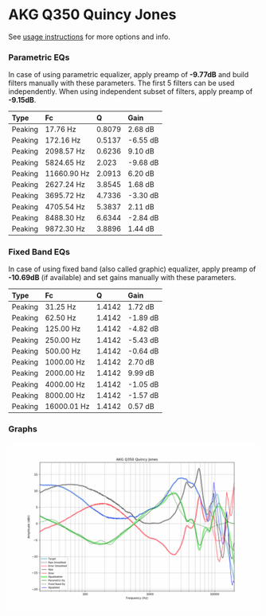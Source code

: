 # AKG Q350 Quincy Jones
See [usage instructions](https://github.com/jaakkopasanen/AutoEq#usage) for more options and info.

### Parametric EQs
In case of using parametric equalizer, apply preamp of **-9.77dB** and build filters manually
with these parameters. The first 5 filters can be used independently.
When using independent subset of filters, apply preamp of **-9.15dB**.

| Type    | Fc          |      Q | Gain     |
|:--------|:------------|:-------|:---------|
| Peaking | 17.76 Hz    | 0.8079 | 2.68 dB  |
| Peaking | 172.16 Hz   | 0.5137 | -6.55 dB |
| Peaking | 2098.57 Hz  | 0.6236 | 9.10 dB  |
| Peaking | 5824.65 Hz  | 2.023  | -9.68 dB |
| Peaking | 11660.90 Hz | 2.0913 | 6.20 dB  |
| Peaking | 2627.24 Hz  | 3.8545 | 1.68 dB  |
| Peaking | 3695.72 Hz  | 4.7336 | -3.30 dB |
| Peaking | 4705.54 Hz  | 5.3837 | 2.11 dB  |
| Peaking | 8488.30 Hz  | 6.6344 | -2.84 dB |
| Peaking | 9872.30 Hz  | 3.8896 | 1.44 dB  |

### Fixed Band EQs
In case of using fixed band (also called graphic) equalizer, apply preamp of **-10.69dB**
(if available) and set gains manually with these parameters.

| Type    | Fc          |      Q | Gain     |
|:--------|:------------|:-------|:---------|
| Peaking | 31.25 Hz    | 1.4142 | 1.72 dB  |
| Peaking | 62.50 Hz    | 1.4142 | -1.89 dB |
| Peaking | 125.00 Hz   | 1.4142 | -4.82 dB |
| Peaking | 250.00 Hz   | 1.4142 | -5.43 dB |
| Peaking | 500.00 Hz   | 1.4142 | -0.64 dB |
| Peaking | 1000.00 Hz  | 1.4142 | 2.70 dB  |
| Peaking | 2000.00 Hz  | 1.4142 | 9.99 dB  |
| Peaking | 4000.00 Hz  | 1.4142 | -1.05 dB |
| Peaking | 8000.00 Hz  | 1.4142 | -1.57 dB |
| Peaking | 16000.01 Hz | 1.4142 | 0.57 dB  |

### Graphs
![](./AKG%20Q350%20Quincy%20Jones.png)